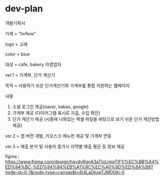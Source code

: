 # dev-plan
개발기획서


가제  =  "livflow" 

logo = 고래 

color = blue

대상 = cafe, bakery 자영업자

ver.1 = 가계부, 단가 계산기 

목적 = 사용하기 쉬운 단가계산기와 가계부를 통합 지원하는 웹페이지

내용 
1. 소셜 로그인 제공(naver, kakao, google)
2. 가계부 제공 (다이어그램 표시로 지출, 수입 확인)
3. 단가 계산기 제공 (시중에 나와있는 엑셀 파일을 바탕으로 보기 쉬운 단가 계산방법 제공)


ver.2 = 앱 버전 개발, 키오스크 메뉴판 제공 및 가계부 연동

ver.3 = 매출 분석 및 사용자 증가시 지역별 매출 평균 등 정보 제공

figma : https://www.figma.com/design/hqydyRgnA3aTIoLjmpTIF1/%EC%BB%A4%ED%94%BC-%ED%94%84%EB%A1%9C%EC%A0%9D%ED%8A%B8?node-id=0-1&node-type=canvas&t=6j4LaDkoeTJMD0Ai-0
